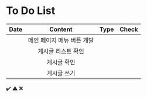 # To Do List

|Date|Content|Type|Check|
|:------:|:----------:|:---:|:---:|
||메인 페이지 메뉴 버튼 개발|||
||게시글 리스트 확인|||
||게시글 확인|||
||게시글 쓰기|||

✔️ ⚠️ ❌